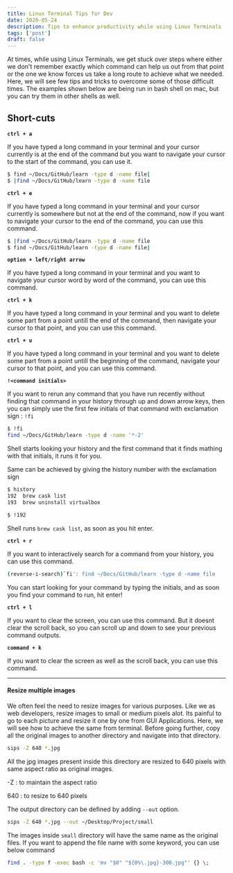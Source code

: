 ```yaml
---
title: Linux Terminal Tips for Dev
date: 2020-05-24
description: Tips to enhance productivity while using Linux Terminals
tags: ['post']
draft: false
---
```


At times, while using Linux Terminals, we get stuck over steps where either we don't remember exactly which command can help us out from that point or the one we know forces us take a long route to achieve what we needed. Here, we will see few tips and tricks to overcome some of those difficult times. The examples shown below are being run in bash shell on mac, but you can try them in other shells as well.

## Short-cuts

**`ctrl + a`**

If you have typed a long command in your terminal and your cursor currently is at the end of the command but you want to navigate your cursor to the start of the command, you can use it. 
```bash
$ find ~/Docs/GitHub/learn -type d -name file|
$ |find ~/Docs/GitHub/learn -type d -name file
```

**`ctrl + e`**

If you have typed a long command in your terminal and your cursor currently is somewhere but not at the end of the command, now if you want to navigate your cursor to the end of the command, you can use this command.  
```bash
$ |find ~/Docs/GitHub/learn -type d -name file
$ find ~/Docs/GitHub/learn -type d -name file|
```

**`option + left/right arrow`**

If you have typed a long command in your terminal and you want to navigate your cursor word by word of the command, you can use this command.  

**`ctrl + k`**

If you have typed a long command in your terminal and you want to delete some part from a point untill the end of the command, then navigate your cursor to that point, and you can use this command.  

**`ctrl + u`**

If you have typed a long command in your terminal and you want to delete some part from a point untill the beginning of the command, navigate your cursor to that point, and you can use this command. 

**`!<command initials>`**

If you want to rerun any command that you have run recently without finding that command in your history through up and down arrow keys, then you can simply use the first few initials of that command with exclamation sign : `!fi`
```bash
$ !fi
find ~/Docs/GitHub/learn -type d -name '*-2'
```
Shell starts looking your history and the first command that it finds mathing with that initials, it runs it for you. 

Same can be achieved by giving the history number with the exclamation sign
```bash
$ history
192  brew cask list   
193  brew uninstall virtualbox

$ !192
```
Shell runs `brew cask list`, as soon as you hit enter.

**`ctrl + r`**

If you want to interactively search for a command from your history, you can use this command. 
```bash
(reverse-i-search)`fi': find ~/Docs/GitHub/learn -type d -name file
```
You can start looking for your command by typing the initials, and as soon you find your command to run, hit enter!

**`ctrl + l`**

If you want to clear the screen, you can use this command. But it doesnt clear the scroll back, so you can scroll up and down to see your previous command outputs.

**`command + k`**

If you want to clear the screen as well as the scroll back, you can use this command.

---

#### Resize multiple images 

We often feel the need to resize images for various purposes. Like we as web developers, resize images to small or medium pixels alot. Its painful to go to each picture and resize it one by one from GUI Applications. Here, we will see how to achieve the same from terminal. Before going further, copy all the original images to another directory and navigate into that directory.
```bash
sips -Z 640 *.jpg
```
All the jpg images present inside this directory are resized to 640 pixels with same aspect ratio as original images.

-Z : to maintain the aspect ratio

640 : to resize to 640 pixels

The output directory can be defined by adding `--out` option.
```bash
sips -Z 640 *.jpg --out ~/Desktop/Project/small
```
The images inside `small` directory will have the same name as the original files. If you want to append the file name with some keyword, you can use below command
```bash
find . -type f -exec bash -c 'mv "$0" "${0%\.jpg}-300.jpg"' {} \;
```
